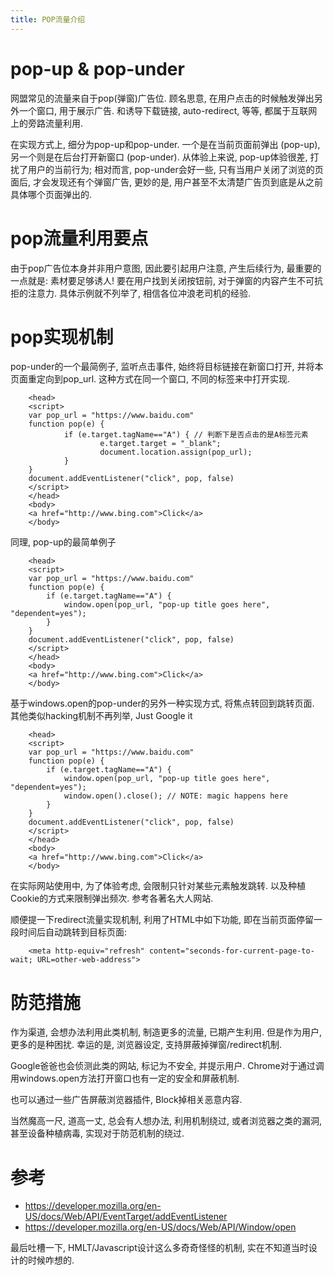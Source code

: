 ```yaml
---
title: POP流量介绍
---
```


# pop-up & pop-under

网盟常见的流量来自于pop(弹窗)广告位. 顾名思意, 在用户点击的时候触发弹出另外一个窗口, 用于展示广告. 和诱导下载链接, auto-redirect, 等等, 都属于互联网上的旁路流量利用.

在实现方式上, 细分为pop-up和pop-under. 一个是在当前页面前弹出 (pop-up), 另一个则是在后台打开新窗口 (pop-under). 
从体验上来说, pop-up体验很差, 打扰了用户的当前行为;
相对而言, pop-under会好一些, 只有当用户关闭了浏览的页面后, 才会发现还有个弹窗广告, 更妙的是, 用户甚至不太清楚广告页到底是从之前具体哪个页面弹出的.

# pop流量利用要点

由于pop广告位本身并非用户意图, 因此要引起用户注意, 产生后续行为, 最重要的一点就是: 素材要足够诱人! 要在用户找到关闭按钮前, 对于弹窗的内容产生不可抗拒的注意力. 具体示例就不列举了, 相信各位冲浪老司机的经验.

# pop实现机制

pop-under的一个最简例子, 监听点击事件, 始终将目标链接在新窗口打开, 并将本页面重定向到pop_url. 这种方式在同一个窗口, 不同的标签来中打开实现.

        <head>
        <script>
        var pop_url = "https://www.baidu.com"
        function pop(e) {
                if (e.target.tagName=="A") { // 判断下是否点击的是A标签元素
                        e.target.target = "_blank";
                        document.location.assign(pop_url);
                }
        }
        document.addEventListener("click", pop, false)
        </script>
        </head>
        <body>
        <a href="http://www.bing.com">Click</a>
        </body>

同理, pop-up的最简单例子

        <head>
        <script>
        var pop_url = "https://www.baidu.com"
        function pop(e) {
            if (e.target.tagName=="A") {
                window.open(pop_url, "pop-up title goes here", "dependent=yes");
            }
        }
        document.addEventListener("click", pop, false)
        </script>
        </head>
        <body>
        <a href="http://www.bing.com">Click</a>
        </body>

基于windows.open的pop-under的另外一种实现方式, 将焦点转回到跳转页面. 其他类似hacking机制不再列举, Just Google it

        <head>
        <script>
        var pop_url = "https://www.baidu.com"
        function pop(e) {
            if (e.target.tagName=="A") {
                window.open(pop_url, "pop-up title goes here", "dependent=yes");
                window.open().close(); // NOTE: magic happens here
            }
        }
        document.addEventListener("click", pop, false)
        </script>
        </head>
        <body>
        <a href="http://www.bing.com">Click</a>
        </body>

在实际网站使用中, 为了体验考虑, 会限制只针对某些元素触发跳转. 以及种植Cookie的方式来限制弹出频次. 参考各著名大人网站.

顺便提一下redirect流量实现机制, 利用了HTML中如下功能, 即在当前页面停留一段时间后自动跳转到目标页面:

        <meta http-equiv="refresh" content="seconds-for-current-page-to-wait; URL=other-web-address">

# 防范措施

作为渠道, 会想办法利用此类机制, 制造更多的流量, 已期产生利用. 但是作为用户, 更多的是种困扰. 幸运的是, 浏览器设定, 支持屏蔽掉弹窗/redirect机制.

Google爸爸也会侦测此类的网站, 标记为不安全, 并提示用户. Chrome对于通过调用windows.open方法打开窗口也有一定的安全和屏蔽机制.

也可以通过一些广告屏蔽浏览器插件, Block掉相关恶意内容.

当然魔高一尺, 道高一丈, 总会有人想办法, 利用机制绕过, 或者浏览器之类的漏洞, 甚至设备种植病毒, 实现对于防范机制的绕过.

# 参考

- <https://developer.mozilla.org/en-US/docs/Web/API/EventTarget/addEventListener>
- <https://developer.mozilla.org/en-US/docs/Web/API/Window/open>

最后吐槽一下, HMLT/Javascript设计这么多奇奇怪怪的机制, 实在不知道当时设计的时候咋想的.
